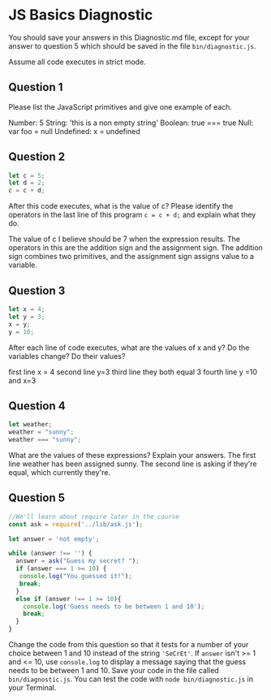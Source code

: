 # JS Basics Diagnostic

You should save your answers in this Diagnostic.md file, except for your answer to
question 5 which should be saved in the file `bin/diagnostic.js`.

Assume all code executes in strict mode.

## Question 1

Please list the JavaScript primitives and give one example of each.

Number: 5 String: 'this is a non empty string' Boolean: true === true
Null: var foo = null Undefined: x = undefined
## Question 2

```js
let c = 5;
let d = 2;
c = c + d;

```

After this code executes, what is the value of c?  Please identify the operators in the last line of this program `c = c + d;` and explain what they do.

The value of c I believe should be 7 when the expression results. The operators in this are the addition sign and the assignment sign. The addition sign combines two primitives, and the assignment sign assigns value to a variable.

## Question 3

```js
let x = 4;
let y = 3;
x = y;
y = 10;
```

After each line of code executes, what are the values of x and y?  Do the variables change?  Do their values?

first line x = 4 second line y=3 third line they both equal 3 fourth line y =10 and x=3


## Question 4

```js
let weather;
weather = "sunny";
weather === "sunny";
```

What are the values of these expressions?  Explain your answers.
The first line weather has been assigned sunny. The second line is asking if they're equal, which currently they're.

## Question 5

```js
//We'll learn about require later in the course
const ask = require('../lib/ask.js');

let answer = 'not empty';

while (answer !== '') {
  answer = ask("Guess my secret? ");
  if (answer === 1 >= 10) {
   console.log("You guessed it!");
   break;
  }
  else if (answer !== 1 >= 10){
    console.log('Guess needs to be between 1 and 10');
    break;
  }
}
```

Change the code from this question so that it tests for a number of your choice
between 1 and 10 instead of the string `'SeCrEt'`.  If `answer` isn't >= 1 and
<= 10, use `console.log` to display a message saying that the guess needs to
be between 1 and 10.  Save your code in the file called `bin/diagnostic.js`.
You can test the code with `node bin/diagnostic.js` in your Terminal.
